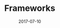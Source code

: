 ---
layout: site
title: "Frameworks"
date: 2017-07-10
categories: [community]
version: 1.4.8
major: 1
minor: 4
patch: 8
slug: frameworks
link: https://frameworks.ravigandhi.com/
permalink: /sites/:slug
---